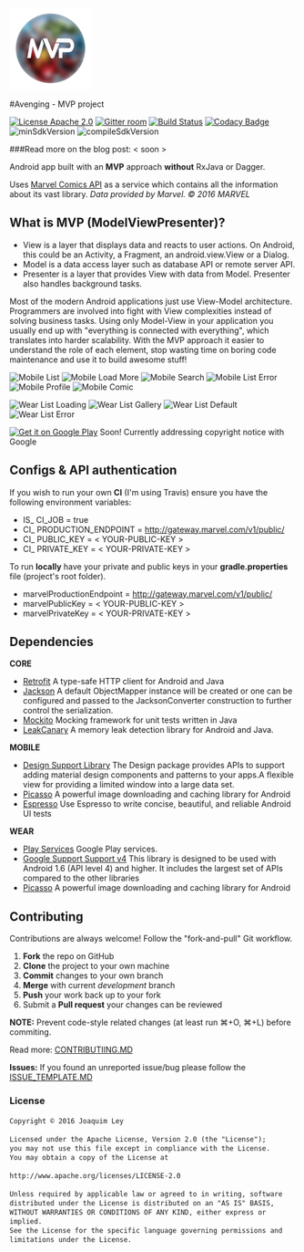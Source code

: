 ![AppIcon](https://github.com/JoaquimLey/avenging/blob/development/core/src/main/res/mipmap-xxhdpi/ic_launcher.png) 

#Avenging - MVP project

[![License Apache 2.0](https://img.shields.io/badge/License-Apache%202.0-blue.svg?style=true)](http://www.apache.org/licenses/LICENSE-2.0)
[![Gitter room](https://img.shields.io/gitter/room/badges/shields.svg?style=false)](https://gitter.im/joaquim-ley/avenging)
[![Build Status](https://travis-ci.com/JoaquimLey/avenging-development.svg?token=HypHksy1UBwv1YpbgzSN&branch=development)](https://travis-ci.com/JoaquimLey/avenging-development)
[![Codacy Badge](https://api.codacy.com/project/badge/Grade/fa075cf6a50a4bc0b875406842f1496a)](https://www.codacy.com?utm_source=github.com&amp;utm_medium=referral&amp;utm_content=JoaquimLey/avenging&amp;utm_campaign=Badge_Grade)
![minSdkVersion](https://img.shields.io/badge/minSdkVersion-17-yellow.svg?style=true)
![compileSdkVersion](https://img.shields.io/badge/compileSdkVersion-24-green.svg?style=true)

###Read more on the blog post: < soon >

Android app built with an **MVP** approach **without** RxJava or Dagger. 

Uses [Marvel Comics API](https://developer.marvel.com) as a service which contains all the information about its vast library.
_Data provided by Marvel. © 2016 MARVEL_


What is MVP (ModelViewPresenter)?
---------------------------
- View is a layer that displays data and reacts to user actions. On Android, this could be an Activity, a Fragment, an android.view.View or a Dialog.
- Model is a data access layer such as database API or remote server API.
- Presenter is a layer that provides View with data from Model. Presenter also handles background tasks.

Most of the modern Android applications just use View-Model architecture.
Programmers are involved into fight with View complexities instead of solving business tasks.
Using only Model-View in your application you usually end up with "everything is connected with everything", which translates into harder scalability. With the MVP approach it easier to understand the role of each element, stop wasting time on boring code maintenance and use it to build awesome stuff! 


![Mobile List](../development/art/ss_mobile_list.png) 
![Mobile Load More](../development/art/ss_mobile_load_more.png) 
![Mobile Search](../development/art/ss_mobile_search.png)
![Mobile List Error](../development/art/ss_mobile_list_error.png)
![Mobile Profile](../development/art/ss_mobile_profile.png) 
![Mobile Comic](../development/art/ss_mobile_comic.png) 

![Wear List Loading](../development/art/ss_wear_loading.png)
![Wear List Gallery](../development/art/ss_wear_list_gallery.png)
![Wear List Default](../development/art/ss_wear_list_default.png)
![Wear List Error](../development/art/ss_wear_list_error.png)

[![Get it on Google Play](../development/art/google-play-badge.png)](https://play.google.com/store/apps/details?id=com.joaquimley.avenging)
Soon! Currently addressing copyright notice with Google

## Configs & API authentication
If you wish to run your own **CI** (I'm using Travis) ensure you have the following environment variables:

* IS_ CI_JOB = true
* CI_ PRODUCTION_ENDPOINT = http://gateway.marvel.com/v1/public/
* CI_ PUBLIC_KEY = < YOUR-PUBLIC-KEY >
* CI_ PRIVATE_KEY = < YOUR-PRIVATE-KEY >


To run **locally** have your private and public keys in your **gradle.properties** file (project's root folder).

* marvelProductionEndpoint = http://gateway.marvel.com/v1/public/
* marvelPublicKey = < YOUR-PUBLIC-KEY >
* marvelPrivateKey = < YOUR-PRIVATE-KEY >

## Dependencies

**CORE**

* [Retrofit](http://square.github.io/retrofit)
A type-safe HTTP client for Android and Java
* [Jackson](https://github.com/square/retrofit/tree/master/retrofit-converters/jackson)
A default ObjectMapper instance will be created or one can be configured and passed to the JacksonConverter construction to further control the serialization.
* [Mockito](http://mockito.org/)
Mocking framework for unit tests written in Java
* [LeakCanary](https://github.com/square/leakcanary)
A memory leak detection library for Android and Java.

**MOBILE**

* [Design Support Library](http://developer.android.com/intl/tools/support-library/features.html#design)
The Design package provides APIs to support adding material design components and patterns to your apps.A flexible view for providing a limited window into a large data set.
* [Picasso](http://square.github.io/picasso/)
A powerful image downloading and caching library for Android 
* [Espresso](https://google.github.io/android-testing-support-library/docs/espresso/index.html)
Use Espresso to write concise, beautiful, and reliable Android UI tests

**WEAR**

* [Play Services](https://developers.google.com/android/guides/setup)
Google Play services.
* [Google Support Support v4](https://developer.android.com/topic/libraries/support-library/features.html#v4)
This library is designed to be used with Android 1.6 (API level 4) and higher. It includes the largest set of APIs compared to the other libraries
* [Picasso](http://square.github.io/picasso/)
A powerful image downloading and caching library for Android

## Contributing

Contributions are always welcome!
Follow the "fork-and-pull" Git workflow.

 1. **Fork** the repo on GitHub
 2. **Clone** the project to your own machine
 3. **Commit** changes to your own branch
 4. **Merge** with current *development* branch
 5. **Push** your work back up to your fork
 6. Submit a **Pull request** your changes can be reviewed

**NOTE:**
Prevent code-style related changes (at least run ⌘+O, ⌘+L) before commiting.

Read more: [CONTRIBUTIING.MD](../development/CONTRIBUTIING.MD)

**Issues:**
If you found an unreported issue/bug please follow the [ISSUE_TEMPLATE.MD](../development/ISSUE_TEMPLATE.MD)


### License

	Copyright © 2016 Joaquim Ley

	Licensed under the Apache License, Version 2.0 (the "License");
	you may not use this file except in compliance with the License.
	You may obtain a copy of the License at

	http://www.apache.org/licenses/LICENSE-2.0

	Unless required by applicable law or agreed to in writing, software
	distributed under the License is distributed on an "AS IS" BASIS,
	WITHOUT WARRANTIES OR CONDITIONS OF ANY KIND, either express or 
	implied.
	See the License for the specific language governing permissions and
	limitations under the License.